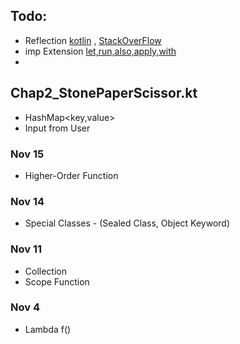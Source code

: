 ## Todo:
- Reflection [kotlin](https://kotlinlang.org/docs/reflection.html) , [StackOverFlow](https://stackoverflow.com/questions/47400942/what-does-mean-in-kotlin#:~:text=Since%20kotlin%201.1%2C%20in%20addition,the%20receiver%20as%20below...)
- imp Extension [let,run,also,apply,with](https://www.digitalocean.com/community/tutorials/kotlin-let-run-also-apply-with)
- 


## Chap2_StonePaperScissor.kt
- HashMap<key,value>
- Input from User



### Nov 15
- Higher-Order Function
### Nov 14
- Special Classes - (Sealed Class, Object Keyword)
### Nov 11
- Collection
- Scope Function
### Nov 4
- Lambda f()

